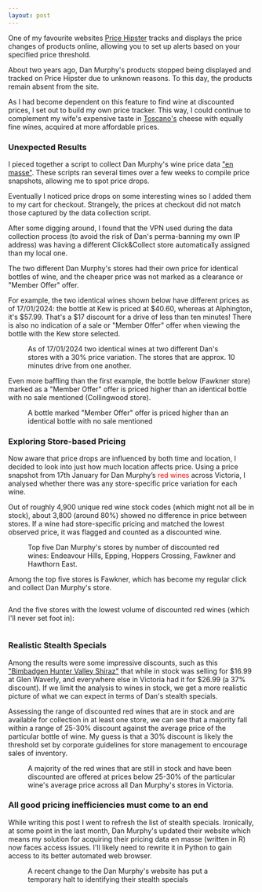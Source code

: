 ```yaml
---
layout: post
---
```


One of my favourite websites <a href="https://pricehipster.com/">Price Hipster</a> tracks and displays the price changes of products online, allowing you to set up alerts based on your specified price threshold.

About two years ago, Dan Murphy's products stopped being displayed and tracked on Price Hipster due to unknown reasons. To this day, the products remain absent from the site.

As I had become dependent on this feature to find wine at discounted prices, I set out to build my own price tracker. This way, I could continue to complement my wife's expensive taste in <a href="https://toscanos.com.au/">Toscano's</a> cheese with equally fine wines, acquired at more affordable prices.

### Unexpected Results
I pieced together a script to collect Dan Murphy's wine price data <a href="https://en.wikipedia.org/wiki/Web_scraping">"en masse"</a>. These scripts ran several times over a few weeks to compile price snapshots, allowing me to spot price drops.

Eventually I noticed price drops on some interesting wines so I added them to my cart for checkout. Strangely, the prices at checkout did not match those captured by the data collection script. 

After some digging around, I found that the VPN used during the data collection process (to avoid the risk of Dan's perma-banning my own IP address) was having a different Click&Collect store automatically assigned than my local one.

The two different Dan Murphy's stores had their own price for identical bottles of wine, and the cheaper price was not marked as a clearance or "Member Offer" offer.

For example, the two identical wines shown below have different prices as of 17/01/2024: the bottle at Kew is priced at $40.60, whereas at Alphington, it's $57.99. That's a $17 discount for a drive of less than ten minutes! There is also no indication of a sale or "Member Offer" offer when viewing the bottle with the Kew store selected.

<figure>
  <img src="/assets/2024-02-18-img01.png" alt="" loading="lazy">
  <figcaption>
    As of 17/01/2024 two identical wines at two different Dan's stores with a 30% price variation. The stores that are approx. 10 minutes drive from one another.
  </figcaption>
</figure>

Even more baffling than the first example, the bottle below (Fawkner store) marked as a "Member Offer" offer is priced higher than an identical bottle with no sale mentioned (Collingwood store).

<figure>
  <img src="/assets/2024-02-18-img02.png" alt="" loading="lazy">
  <figcaption>
    A bottle marked "Member Offer" offer is priced higher than an identical bottle with no sale mentioned
  </figcaption>
</figure>

### Exploring Store-based Pricing
Now aware that price drops are influenced by both time and location, I decided to look into just how much location affects price. Using a price snapshot from 17th January for Dan Murphy’s <span style="color: #ff0000;">red wines</span>  across Victoria, I analysed whether there was any store-specific price variation for each wine. 

Out of roughly 4,900 unique red wine stock codes (which might not all be in stock), about 3,800 (around 80%) showed no difference in price between stores. If a wine had store-specific pricing and matched the lowest observed price, it was flagged and counted as a discounted wine.

<figure>
  <img src="/assets/2024-02-18-img03.png" alt="" loading="lazy">
  <figcaption>
    Top five Dan Murphy's stores by number of discounted red wines: Endeavour Hills, Epping, Hoppers Crossing, Fawkner and Hawthorn East.
  </figcaption>
</figure>

Among the top five stores is Fawkner, which has become my regular click and collect Dan Murphy's store.

<figure>
  <img src="/assets/2024-02-18-img04.png" alt="" loading="lazy">
</figure>

And the five stores with the lowest volume of discounted red wines (which I'll never set foot in):
<figure>
  <img src="/assets/2024-02-18-img05.png" alt="" loading="lazy">
</figure>

### Realistic Stealth Specials
Among the results were some impressive discounts, such as this <a href="https://www.danmurphys.com.au/product/DM_908516">"Bimbadgen Hunter Valley Shiraz"</a> that while in stock was selling for $16.99 at Glen Waverly, and everywhere else in Victoria had it for $26.99 (a 37% discount). If we limit the analysis to wines in stock, we get a more realistic picture of what we can expect in terms of Dan's stealth specials.

Assessing the range of discounted red wines that are in stock and are available for collection in at least one store, we can see that a majority fall within a range of 25-30% discount against the average price of the particular bottle of wine. My guess is that a 30% discount is likely the threshold set by corporate guidelines for store management to encourage sales of inventory. 

<figure>
  <img src="/assets/2024-02-18-img06.png" alt="" loading="lazy">
  <figcaption>
    A majority of the red wines that are still in stock and have been discounted are offered at prices below 25-30% of the particular wine's average price across all Dan Murphy's stores in Victoria.
  </figcaption>
</figure>


### All good pricing inefficiencies must come to an end
While writing this post I went to refresh the list of stealth specials. Ironically, at some point in the last month, Dan Murphy's updated their website which means my solution for acquiring their pricing data en masse (written in R) now faces access issues. I'll likely need to rewrite it in Python to gain access to its better automated web browser.

<figure>
  <img src="/assets/2024-02-18-img07.png" alt="" loading="lazy">
  <figcaption>
    A recent change to the Dan Murphy's website has put a temporary halt to identifying their stealth specials
  </figcaption>
</figure>


